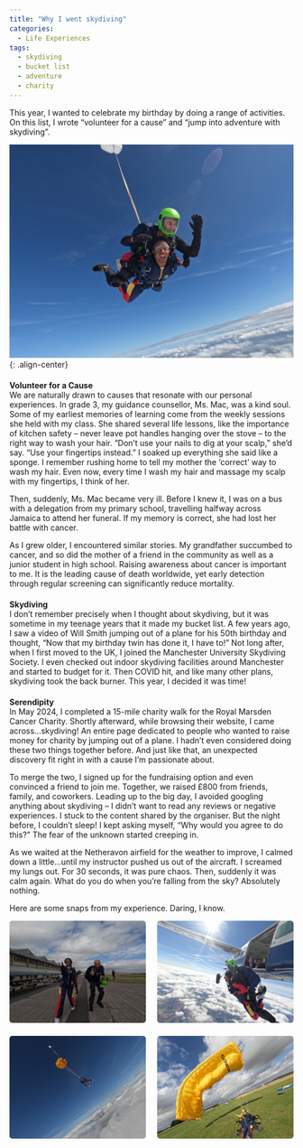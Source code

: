 ```yaml
---
title: "Why I went skydiving"
categories:
  - Life Experiences
tags:
  - skydiving
  - bucket list
  - adventure
  - charity
---
```


This year, I wanted to celebrate my birthday by doing a range of activities. On this list, I wrote “volunteer for a cause” and “jump into adventure with skydiving”.

![Georgette skydiving](/assets/images/posts/skydiving_2.JPG){: .align-center}

<div style="margin-top: 20px; font-weight: bold;">
  Volunteer for a Cause
</div>
We are naturally drawn to causes that resonate with our personal experiences. In grade 3, my guidance counsellor, Ms. Mac, was a kind soul. Some of my earliest memories of learning come from the weekly sessions she held with my class. She shared several life lessons, like the importance of kitchen safety – never leave pot handles hanging over the stove – to the right way to wash your hair. “Don’t use your nails to dig at your scalp,” she’d say. “Use your fingertips instead.” I soaked up everything she said like a sponge. I remember rushing home to tell my mother the ‘correct’ way to wash my hair. Even now, every time I wash my hair and massage my scalp with my fingertips, I think of her. 

Then, suddenly, Ms. Mac became very ill. Before I knew it, I was on a bus with a delegation from my primary school, travelling halfway across Jamaica to attend her funeral. If my memory is correct, she had lost her battle with cancer.

As I grew older, I encountered similar stories. My grandfather succumbed to cancer, and so did the mother of a friend in the community as well as a junior student in high school. Raising awareness about cancer is important to me. It is the leading cause of death worldwide, yet early detection through regular screening can significantly reduce mortality.

<div style="margin-top: 20px; font-weight: bold;">
  Skydiving
</div>
I don’t remember precisely when I thought about skydiving, but it was sometime in my teenage years that it made my bucket list. A few years ago, I saw a video of Will Smith jumping out of a plane for his 50th birthday and thought, “Now that my birthday twin has done it, I have to!” Not long after, when I first moved to the UK, I joined the Manchester University Skydiving Society. I even checked out indoor skydiving facilities around Manchester and started to budget for it. Then COVID hit, and like many other plans, skydiving took the back burner. This year, I decided it was time!

<div style="margin-top: 20px; font-weight: bold;">
  Serendipity
</div>
In May 2024, I completed a 15-mile charity walk for the Royal Marsden Cancer Charity. Shortly afterward, while browsing their website, I came across...skydiving! An entire page dedicated to people who wanted to raise money for charity by jumping out of a plane. I hadn’t even considered doing these two things together before. And just like that, an unexpected discovery fit right in with a cause I’m passionate about. 

To merge the two, I signed up for the fundraising option and even convinced a friend to join me. Together, we raised £800 from friends, family, and coworkers. Leading up to the big day, I avoided googling anything about skydiving – I didn’t want to read any reviews or negative experiences. I stuck to the content shared by the organiser. But the night before, I couldn’t sleep! I kept asking myself, “Why would you agree to do this?” The fear of the unknown started creeping in. 

As we waited at the Netheravon airfield for the weather to improve, I calmed down a little…until my instructor pushed us out of the aircraft. I screamed my lungs out. For 30 seconds, it was pure chaos. Then, suddenly it was calm again. What do you do when you’re falling from the sky? Absolutely nothing.

Here are some snaps from my experience. Daring, I know.

<div class="gallery" style="display: grid; grid-template-columns: repeat(auto-fit, minmax(200px, 1fr)); gap: 20px;">

  <div class="gallery-item" style="text-align: center;">
    <img src="/assets/images/posts/skydiving_1.JPG" alt="Georgette and her instructor, Tom" style="width: 100%; height: auto; border-radius: 5px;">
  </div>

  <div class="gallery-item" style="text-align: center;">
    <img src="/assets/images/posts/skydiving_6.JPG" alt="First shot after jumping out of the plane at 13,000 feet" style="width: 100%; height: auto; border-radius: 5px;">
  </div>
  
  <div class="gallery-item" style="text-align: center;">
    <img src="/assets/images/posts/skydiving_3.JPG" alt="Georgette at 10,000 feet" style="width: 100%; height: auto; border-radius: 5px;">
  </div>

  <div class="gallery-item" style="text-align: center;">
    <img src="/assets/images/posts/skydiving_4.JPG" alt="Soft landing at Netheravon airfield" style="width: 100%; height: auto; border-radius: 5px;">
  </div>

</div>